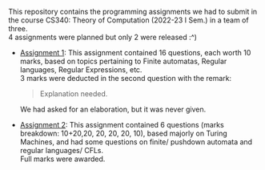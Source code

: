 This repository contains the programming assignments we had to submit in the course CS340: Theory of Computation (2022-23 I Sem.) in a team of three. <br>
4 assignments were planned but only 2 were released :^)

+ [Assignment 1](./Assignment1.pdf): This assignment contained 16 questions, each worth 10 marks, based on topics pertaining to Finite automatas, Regular languages, Regular Expressions, etc. <br> 3 marks were deducted in the second question with the remark:
  > Explanation needed.

  We had asked for an elaboration, but it was never given.
+ [Assignment 2](./Assignment2.pdf): This assignment contained 6 questions (marks breakdown: 10+20,20, 20, 20, 20, 10), based majorly on Turing Machines, and had some questions on finite/ pushdown automata and regular languages/ CFLs. <br> Full marks were awarded.